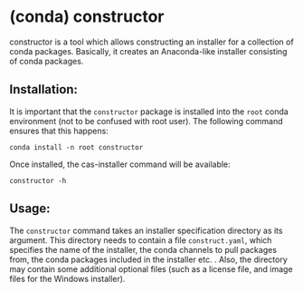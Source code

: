 (conda) constructor
===================

constructor is a tool which allows constructing an installer for
a collection of conda packages.  Basically, it creates an Anaconda-like
installer consisting of conda packages.


Installation:
-------------

It is important that the `constructor` package is installed into the `root`
conda environment (not to be confused with root user).
The following command ensures that this happens:

    conda install -n root constructor

Once installed, the cas-installer command will be available:

    constructor -h


Usage:
------

The `constructor` command takes an installer specification directory as its
argument.  This directory needs to contain a file `construct.yaml`,
which specifies the name of the installer, the conda channels to
pull packages from, the conda packages included in the installer etc. .
Also, the directory may contain some additional optional files (such as a
license file, and image files for the Windows installer).
